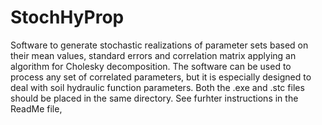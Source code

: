 # StochHyProp
Software to generate stochastic realizations of parameter sets based on their mean values, standard errors and correlation matrix applying an algorithm for Cholesky decomposition. The software can be used to process any set of correlated parameters, but it is especially designed to deal with soil hydraulic function parameters.
Both the .exe and .stc files should be placed in the same directory. 
See furhter instructions in the ReadMe file,
